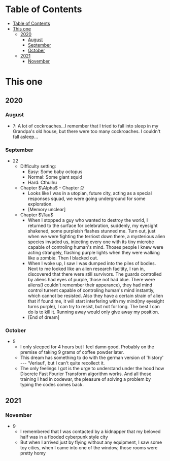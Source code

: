 # Table of Contents
- [Table of Contents](#table-of-contents)
- [This one](#this-one)
  - [2020](#2020)
    - [August](#august)
    - [September](#september)
    - [October](#october)
  - [2021](#2021)
    - [November](#november)

# This one
## 2020
### August
- 7: A lot of cockroaches...I remember that I tried to fall into sleep in my Grandpa's old house, but there were too many cockroaches. I couldn't fall asleep...

### September
- 22
  - Difficulty setting:
    - Easy: Some baby octopus
    - Normal: Some giant squid
    - Hard: Cthulhu
  - Chapter $\Alpha$ - Chapter $\Omega$
    - Looks like I was in a utopian, future city, acting as a special responses squad, we were going underground for some exploration.
    - \[Memory unclear\]
  - Chapter $\Tau$
    - When I stopped a guy who wanted to destroy the world, I returned to the surface for celebration, suddenly, my eyesight shakened, some purpleish flashes stunned me. Turn out, just when we were fighting the terriost down there, a mysterious alien species invaded us, injecting every one with its tiny microbe capable of controling human's mind. Thoses people I knew were acting strangely, flashing purple lights when they were walking like a zombie. Then I blacked out.
    - When I woke up, I saw I was dumped into the piles of bodies. Next to me looked like an alien research facitity, I ran in, discovered that there were still survivors. The guards controlled by aliens had eyes of purple, those not had blue. There were aliens(I couldn't remember their apperance), they had mind control turrent capable of controling human's mind instantly, which cannot be resisted. Also they have a certain strain of alien that if found me, it will start interfering with my mind(my eyesight turns purple), I can try to resist, but not for long. The best I can do is to kill it. Running away would only give away my position.
    - \[End of dream\]

### October
- 5
  - I only sleeped for 4 hours but I feel damn good. Probably on the premise of taking 9 grams of coffee powder later.
  - This dream has something to do with the german version of 'history' --- 'Verlauf', but I can't quite recollect it.
  - The only feelings I got is the urge to understand under the hood how Discrete Fast Fourier Transform algorithm works. And all those training I had in codewar, the pleasure of solving a problem by typing the codes comes back.

## 2021
### November
- 9
  - I remembered that I was contacted by a kidnapper that my beloved half was in a flooded cyberpunk style city
  - But when I arrived just by flying without any equipment, I saw some toy cities, when I came into one of the window, those rooms were pretty homy